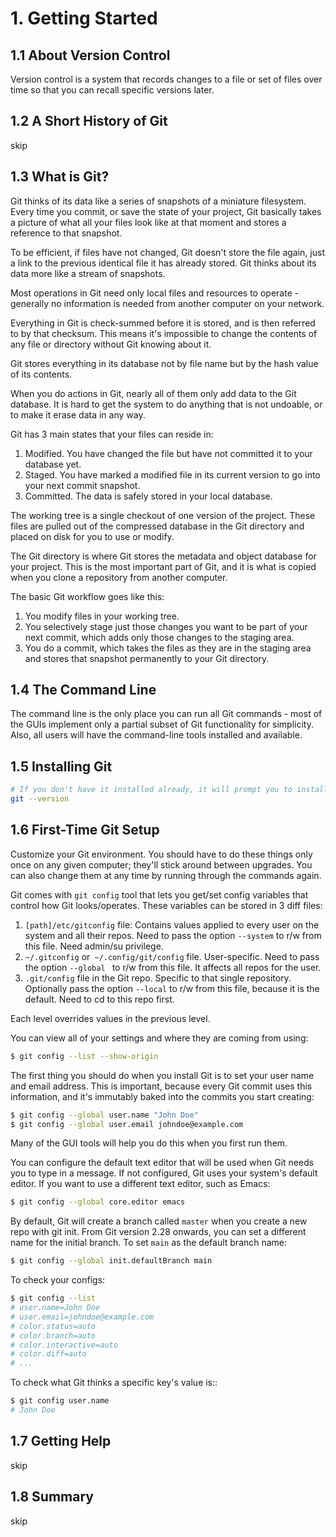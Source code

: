 # 1. Getting Started
## 1.1 About Version Control
Version control is a system that records changes to a file or set of files over time so that you can recall specific versions later.

## 1.2 A Short History of Git
skip

## 1.3 What is Git?
Git thinks of its data like a series of snapshots of a miniature filesystem. Every time you commit, or save the state of your project, Git basically takes a picture of what all your files look like at that moment and stores a reference to that snapshot. 

To be efficient, if files have not changed, Git doesn't store the file again, just a link to the previous identical file it has already stored. Git thinks about its data more like a stream of snapshots.

Most operations in Git need only local files and resources to operate - generally no information is needed from another computer on your network.

Everything in Git is check-summed before it is stored, and is then referred to by that checksum. This means it's impossible to change the contents of any file or directory without Git knowing about it. 

Git stores everything in its database not by file name but by the hash value of its contents.

When you do actions in Git, nearly all of them only add data to the Git database. It is hard to get the system to do anything that is not undoable, or to make it erase data in any way.

Git has 3 main states that your files can reside in:
1. Modified. You have changed the file but have not committed it to your database yet.
2. Staged. You have marked a modified file in its current version to go into your next commit snapshot.
3. Committed. The data is safely stored in your local database.

The working tree is a single checkout of one version of the project. These files are pulled out of the compressed database in the Git directory and placed on disk for you to use or modify.

The Git directory is where Git stores the metadata and object database for your project. This is the most important part of Git, and it is what is copied when you clone a repository from another computer.

The basic Git workflow goes like this:
1. You modify files in your working tree.
2. You selectively stage just those changes you want to be part of your next commit, which adds only those changes to the staging area.
3. You do a commit, which takes the files as they are in the staging area and stores that snapshot permanently to your Git directory.

## 1.4 The Command Line
The command line is the only place you can run all Git commands - most of the GUIs implement only a partial subset of Git functionality for simplicity. Also, all users will have the command-line tools installed and available.

## 1.5 Installing Git
```sh
# If you don't have it installed already, it will prompt you to install it.
git --version
```

## 1.6 First-Time Git Setup
Customize your Git environment. You should have to do these things only once on any given computer; they'll stick around between upgrades. You can also change them at any time by running through the commands again.

Git comes with `git config` tool that lets you get/set config variables that control how Git looks/operates. These variables can be stored in 3 diff files:
1. `[path]/etc/gitconfig` file: Contains values applied to every user on the system and all their repos. Need to pass the option `--system` to r/w from this file. Need admin/su privilege.
2. `~/.gitconfig` or` ~/.config/git/config` file. User-specific. Need to pass the option `--global ` to r/w from this file. It affects all repos for the user.
3. `.git/config` file in the Git repo. Specific to that single repository. Optionally pass the option `--local` to r/w from this file, because it is the default. Need to cd to this repo first. 

Each level overrides values in the previous level. 

You can view all of your settings and where they are coming from using:
```sh
$ git config --list --show-origin
```

The first thing you should do when you install Git is to set your user name and email address. This is important, because every Git commit uses this information, and it's immutably baked into the commits you start creating:
```sh
$ git config --global user.name "John Doe"
$ git config --global user.email johndoe@example.com
```
Many of the GUI tools will help you do this when you first run them.

You can configure the default text editor that will be used when Git needs you to type in a message. If not configured, Git uses your system's default editor. If you want to use a different text editor, such as Emacs:
```sh
$ git config --global core.editor emacs
```

By default, Git will create a branch called `master` when you create a new repo with git init. From Git version 2.28 onwards, you can set a different name for the initial branch. To set `main` as the default branch name:
```sh
$ git config --global init.defaultBranch main
```

To check your configs:
```sh
$ git config --list
# user.name=John Doe
# user.email=johndoe@example.com
# color.status=auto
# color.branch=auto
# color.interactive=auto
# color.diff=auto
# ...
```

To check what Git thinks a specific key's value is::
```sh
$ git config user.name
# John Doe
```

## 1.7 Getting Help
skip

## 1.8 Summary
skip
